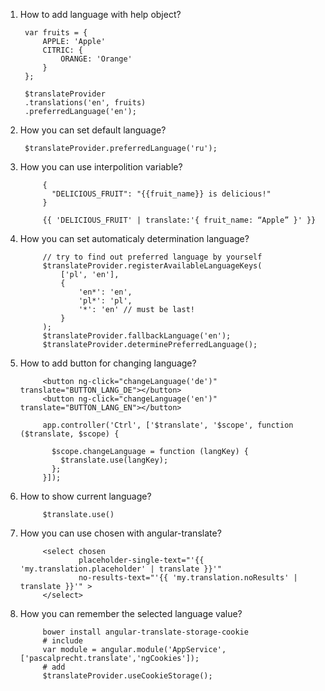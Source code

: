 1. How to add language with help object?
      
      	var fruits = {
            APPLE: 'Apple'
            CITRIC: {
                ORANGE: 'Orange' 
            }
        };

        $translateProvider
        .translations('en', fruits)
        .preferredLanguage('en');
        
2. How you can set default language?
        
        $translateProvider.preferredLanguage('ru');
3. How you can use interpolition variable?
        
            {
              "DELICIOUS_FRUIT": "{{fruit_name}} is delicious!"
            }
            
            {{ 'DELICIOUS_FRUIT' | translate:'{ fruit_name: “Apple” }' }}
4. How you can set automaticaly determination language?
            
            // try to find out preferred language by yourself
            $translateProvider.registerAvailableLanguageKeys(
                ['pl', 'en'],
                {
                    'en*': 'en',
                    'pl*': 'pl',
                    '*': 'en' // must be last!
                }
            );
            $translateProvider.fallbackLanguage('en');
            $translateProvider.determinePreferredLanguage();
            
5. How to add button for changing language?
            
            <button ng-click="changeLanguage('de')" translate="BUTTON_LANG_DE"></button>
            <button ng-click="changeLanguage('en')" translate="BUTTON_LANG_EN"></button>
            
            app.controller('Ctrl', ['$translate', '$scope', function ($translate, $scope) {
 
              $scope.changeLanguage = function (langKey) {
                $translate.use(langKey);
              };
            }]);
6. How to show current language?
            
            $translate.use()
6. How you can use chosen with angular-translate?
            
            <select chosen
                    placeholder-single-text="'{{ 'my.translation.placeholder' | translate }}'"
                    no-results-text="'{{ 'my.translation.noResults' | translate }}'" >
            </select>
7. How you can remember the selected language value?
            
            bower install angular-translate-storage-cookie
            # include 
            var module = angular.module('AppService', ['pascalprecht.translate','ngCookies']);
            # add
            $translateProvider.useCookieStorage();
